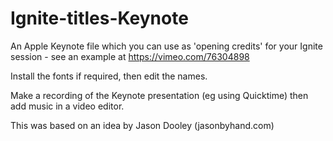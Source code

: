 Ignite-titles-Keynote
=====================

An Apple Keynote file which you can use as 'opening credits' for your Ignite session - see an example at https://vimeo.com/76304898

Install the fonts if required, then edit the names.

Make a recording of the Keynote presentation (eg using Quicktime) then add music in a video editor.

This was based on an idea by Jason Dooley (jasonbyhand.com)
